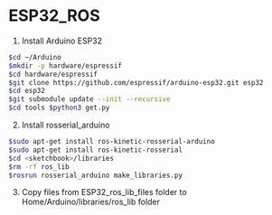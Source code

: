 # ESP32_ROS
1. Install Arduino ESP32

```bash
$cd ~/Arduino
$mkdir -p hardware/espressif
$cd hardware/espressif 
$git clone https://github.com/espressif/arduino-esp32.git esp32
$cd esp32 
$git submodule update --init --recursive
$cd tools $python3 get.py
```
2. Install rosserial_arduino
```bash
$sudo apt-get install ros-kinetic-rosserial-arduino
$sudo apt-get install ros-kinetic-rosserial
$cd <sketchbook>/libraries
$rm -rf ros_lib
$rosrun rosserial_arduino make_libraries.py 
```
3. Copy files from ESP32_ros_lib_files folder to Home/Arduino/libraries/ros_lib folder
